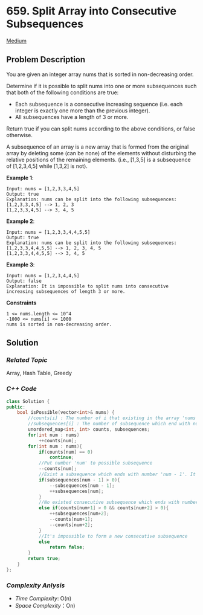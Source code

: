 # 659. Split Array into Consecutive Subsequences
[Medium](https://leetcode.com/problems/split-array-into-consecutive-subsequences/description/)

## Problem Description

You are given an integer array nums that is sorted in non-decreasing order.

Determine if it is possible to split nums into one or more subsequences such that both of the following conditions are true:

  - Each subsequence is a consecutive increasing sequence (i.e. each integer is exactly one more than the previous integer).
  - All subsequences have a length of 3 or more.

Return true if you can split nums according to the above conditions, or false otherwise.

A subsequence of an array is a new array that is formed from the original array by deleting some (can be none) of the elements without disturbing the relative positions of the remaining elements. (i.e., [1,3,5] is a subsequence of [1,2,3,4,5] while [1,3,2] is not).


**Example 1**:
```
Input: nums = [1,2,3,3,4,5]
Output: true
Explanation: nums can be split into the following subsequences:
[1,2,3,3,4,5] --> 1, 2, 3
[1,2,3,3,4,5] --> 3, 4, 5
```
**Example 2**:
```
Input: nums = [1,2,3,3,4,4,5,5]
Output: true
Explanation: nums can be split into the following subsequences:
[1,2,3,3,4,4,5,5] --> 1, 2, 3, 4, 5
[1,2,3,3,4,4,5,5] --> 3, 4, 5
```
**Example 3**:
```
Input: nums = [1,2,3,4,4,5]
Output: false
Explanation: It is impossible to split nums into consecutive increasing subsequences of length 3 or more.
```

**Constraints**
```
1 <= nums.length <= 10^4
-1000 <= nums[i] <= 1000
nums is sorted in non-decreasing order.
```

## Solution

### _Related Topic_
   Array, Hash Table, Greedy

### _C++ Code_
```cpp
class Solution {
public:
    bool isPossible(vector<int>& nums) {
        //counts[i] : The number of i that existing in the array 'nums' and haven't be placed in any subsequence.
        //subsequences[i] : The number of subsequence which end with number i
        unordered_map<int, int> counts, subsequences;
        for(int num : nums)
            ++counts[num];
        for(int num : nums){
            if(counts[num] == 0)
                continue;
            //Put number 'num' to possible subsequence
            --counts[num];
            //Exist a subsequence which ends with number 'num - 1'. It means that we can put number 'num' into that subsequence
            if(subsequences[num - 1] > 0){
                --subsequences[num - 1];
                ++subsequences[num];
            }
            //No existed consecutive subsequence which ends with number 'num - 1'. While number 'num+1' and 'num+2' both exist in the orginal array. We can still form a new consecutive subsequence
            else if(counts[num+1] > 0 && counts[num+2] > 0){
                ++subsequences[num+2];
                --counts[num+1];
                --counts[num+2];
            }
            //It's impossible to form a new consecutive subsequence
            else
                return false;
        }
        return true;
    }
};
```

### _Complexity Anlysis_
- _Time Complexity_: O(n)
- _Space Complexity_：On)
